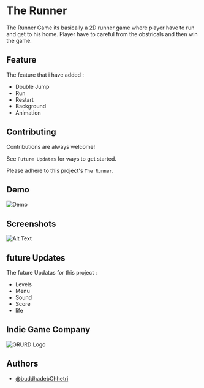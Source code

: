 
# The Runner

The Runner Game 
its basically a 2D runner game where player have to run and get to his home.
Player have to careful from the obstricals and then win the game.


## Feature 

The feature that i have added  :

- Double Jump
- Run
- Restart
- Background
- Animation

## Contributing

Contributions are always welcome!

See `Future Updates` for ways to get started.

Please adhere to this project's `The Runner`.

  
## Demo
![Demo](https://dev-to-uploads.s3.amazonaws.com/uploads/articles/yxagtkf3gwz7y0c77wrn.gif)


  
## Screenshots

![Alt Text](https://dev-to-uploads.s3.amazonaws.com/uploads/articles/gdgcxvhh8ndfd1rxbpbd.jpg)
  
## future Updates

The future Updatas for this project :

- Levels
- Menu
- Sound
- Score 
- life 

  
## Indie Game Company
![GRURD Logo](https://user-images.githubusercontent.com/71445997/137855250-68003b1d-e43d-480d-8b69-5acd1b869999.png)
## Authors

- [@buddhadebChhetri](https://github.com/Buddhad)

  
  
